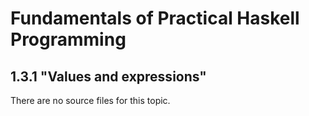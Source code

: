# Fundamentals of Practical Haskell Programming

## 1.3.1 "Values and expressions"

There are no source files for this topic.
